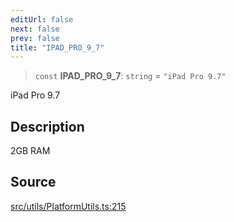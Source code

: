 ```yaml
---
editUrl: false
next: false
prev: false
title: "IPAD_PRO_9_7"
---
```


> `const` **IPAD\_PRO\_9\_7**: `string` = `"iPad Pro 9.7"`

iPad Pro 9.7

## Description

2GB RAM

## Source

[src/utils/PlatformUtils.ts:215](https://github.com/relishinc/dill-pixel/blob/543438455c9a47928084300159416186c2aa1095/src/utils/PlatformUtils.ts#L215)
